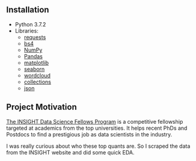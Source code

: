 ## Installation

- Python 3.7.2
- Libraries: 
  - [requests](https://realpython.com/python-requests/)
  - [bs4](https://www.crummy.com/software/BeautifulSoup/bs4/doc/)
  - [NumPy](http://www.numpy.org/)
  - [Pandas](http://pandas.pydata.org)
  - [matplotlib](http://matplotlib.org/)
  - [seaborn](https://seaborn.pydata.org)
  - [wordcloud](https://github.com/amueller/word_cloud)
  - [collections](https://docs.python.org/2/library/collections.html)
  - [json](https://docs.python.org/3/library/json.html)

## Project Motivation
[The INSIGHT Data Science Fellows Program](https://www.insightdatascience.com) is a competitive fellowship targeted at academics from the top universities. It helps recent PhDs and Postdocs to find a prestigious job as data scientists in the industry.

I was really curious about who these top quants are. So I scraped the data from the INSIGHT website and did some quick EDA. 
